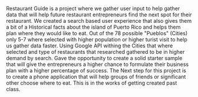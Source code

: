 Restaurant Guide is a project where we gather user input to help gather data that will help future restaurant entrepreneurs find the next spot for their restaurant.
We created a search based user experience that also gives them a bit of a Historical facts about the island of Puerto Rico and helps them plan where they would like to eat. 
Out of the 78 possible "Pueblos" (Cities) only 5-7 where selected with higher population or higher turist visit to help us gather data faster. Using Google API withing the Cities that where selected and type of restaurants that researched gathered to be in higher demand by search. Gave the opportunity to create a solid starter sample that will give the entrepreneurs a higher chance to formulate their business plan with a higher percentage of success.
The Next step for this project is to create a phone application that will help groups of friends or significant other choose where to eat. This is in the works of getting created past class.
